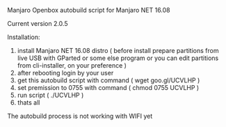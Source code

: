 


Manjaro Openbox autobuild script for Manjaro NET 16.08

Current version 2.0.5


Installation:

  1. install Manjaro NET 16.08 distro ( before install prepare partitions from live USB with GParted or some else program or you can edit partitions from cli-installer, on your preference )
  2. after rebooting login by your user
  3. get this autobuild script with command ( wget goo.gl/UCVLHP )
  4. set premission to 0755 with command ( chmod 0755 UCVLHP )
  5. run script ( ./UCVLHP )
  6. thats all
  
  

The autobuild process is not working with WIFI yet


